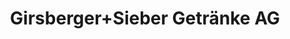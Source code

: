 ---
title: "Girsberger+Sieber Getränke AG"
url: /uster/girsberger-sieber-getraenke-ag/
shop: Getränke
---